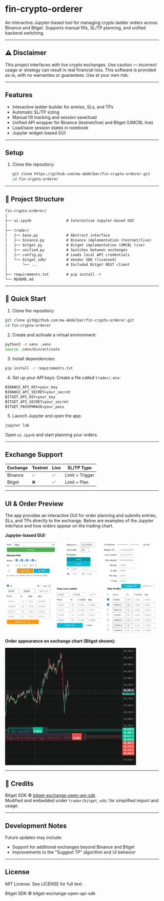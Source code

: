 # fin-crypto-orderer

An interactive Jupyter-based tool for managing crypto ladder orders across Binance and Bitget. Supports manual fills, SL/TP planning, and unified backend switching.

---

## ⚠️ Disclaimer

This project interfaces with live crypto exchanges. Use caution — incorrect usage or strategy can result in real financial loss. This software is provided as-is, with no warranties or guarantees. Use at your own risk.

---

## Features

- Interactive ladder builder for entries, SLs, and TPs
- Automatic SL/TP sizing
- Manual fill tracking and session save/load
- Unified API wrapper for Binance (testnet/live) and Bitget (UMCBL live)
- Load/save session states in notebook
- Jupyter widget-based GUI
---

## Setup

1. Clone the repository:
   ```bash
   git clone https://github.com/ma-abdelbar/fin-crypto-orderer.git
   cd fin-crypto-orderer
   ```
---

## 📁 Project Structure

```
fin-crypto-orderer/
│
├── ui.ipynb                # Interactive Jupyter-based GUI
│
├── trader/
│   ├── base.py             # Abstract interface
│   ├── binance.py          # Binance implementation (testnet/live)
│   ├── bitget.py           # Bitget implementation (UMCBL live)
│   ├── unified.py          # Switches between exchanges
│   ├── config.py           # Loads local API credentials
│   └── bitget_sdk/         # Vendor SDK (licensed)
│       └── ...             # Included Bitget REST client
│
├── requirements.txt        # pip install -r
└── README.md
```

---

## 🚀 Quick Start

1. Clone the repository:
```bash
git clone git@github.com:ma-abdelbar/fin-crypto-orderer.git
cd fin-crypto-orderer
```

2. Create and activate a virtual environment:
```bash
python3 -m venv .venv
source .venv/bin/activate
```

3. Install dependencies:
```bash
pip install -r requirements.txt
```

4. Set up your API keys:
Create a file called `trader/.env`:
```env
BINANCE_API_KEY=your_key
BINANCE_API_SECRET=your_secret
BITGET_API_KEY=your_key
BITGET_API_SECRET=your_secret
BITGET_PASSPHRASE=your_pass
```

5. Launch Jupyter and open the app:
```bash
jupyter lab
```
Open `ui.ipynb` and start planning your orders.

---

## Exchange Support

| Exchange | Testnet | Live | SL/TP Type |
|----------|---------|------|------------|
| Binance  | ✅       | ✅    | Limit + Trigger |
| Bitget   | ❌       | ✅    | Limit + Plan |

---

## UI & Order Preview

The app provides an interactive GUI for order planning and submits entries, SLs, and TPs directly to the exchange. Below are examples of the Jupyter interface and how orders appear on the trading chart.

**Jupyter-based GUI:**

![UI Screenshot](./screenshot.png)

**Order appearance on exchange chart (Bitget shown):**

![Order Preview](./order_preview.png)

---

## 🙏 Credits

Bitget SDK © [bitget-exchange-open-api-sdk](https://github.com/bitget-exchange/bitget-api-sdk-python)  
Modified and embedded under `trader/bitget_sdk/` for simplified import and usage.

---

## Development Notes

Future updates may include:
- Support for additional exchanges beyond Binance and Bitget
- Improvements to the "Suggest TP" algorithm and UI behavior

---

## License
MIT License. See LICENSE for full text.

Bitget SDK © bitget-exchange-open-api-sdk